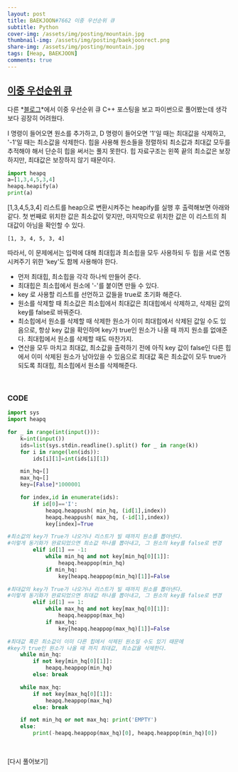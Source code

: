 ```yaml
---
layout: post
title: BAEKJOON#7662 이중 우선순위 큐
subtitle: Python
cover-img: /assets/img/posting/mountain.jpg
thumbnail-img: /assets/img/posting/baekjoonrect.png
share-img: /assets/img/posting/mountain.jpg
tags: [Heap, BAEKJOON]
comments: true
---
```


## [이중 우선순위 큐](https://www.acmicpc.net/problem/7662)

다른 *[블로그](https://donggoolosori.github.io/2020/09/24/boj-7662/)*에서 이중 우선순위 큐 C++ 포스팅을 보고 파이썬으로 풀어봤는데 생각보다 굉장히 어려웠다.

I 명령이 들어오면 원소를 추가하고, D 명령이 들어오면 '1'일 때는 최대값을 삭제하고, '-1'일 때는 최소값을 삭제한다.
힙을 사용해 원소들을 정렬하되 최소값과 최대값 모두를 추적해야 해서 단순히 힙을 써서는 풀지 못한다.
힙 자료구조는 왼쪽 끝의 최소값은 보장하지만, 최대값은 보장하지 않기 때문이다.

```python
import heapq
a=[1,3,4,5,3,4]
heapq.heapify(a)
print(a)
```

[1,3,4,5,3,4] 리스트를 heap으로 변환시켜주는 heapify를 실행 후 출력해보면 아래와 같다.
첫 번째로 위치한 값은 최소값이 맞지만, 마지막으로 위치한 값은 이 리스트의 최대값이 아님을 확인할 수 있다.

```
[1, 3, 4, 5, 3, 4]
```

따라서, 이 문제에서는 입력에 대해 최대힙과 최소힙을 모두 사용하되 두 힙을 서로 연동시켜주기 위한 'key'도 함께 사용해야 한다.

- 먼저 최대힙, 최소힙을 각각 하나씩 만들어 준다.
- 최대힙은 최소힙에서 원소에 '-'를 붙이면 만들 수 있다.
- key 로 사용할 리스트를 선언하고 값들을 true로 초기화 해준다.
- 원소를 삭제할 때 최소값은 최소힙에서 최대값은 최대힙에서 삭제하고, 삭제된 값의 key를 false로 바꿔준다.
- 최소힙에서 원소를 삭제할 때 삭제한 원소가 이미 최대힙에서 삭제된 값일 수도 있음으로, 항상 key 값을 확인하며 key가 true인 원소가 나올 때 까지 원소를 없애준다. 최대힙에서 원소를 삭제할 때도 마찬가지.
- 연산을 모두 마치고 최대값, 최소값을 출력하기 전에 아직 key 값이 false인 다른 힙에서 이미 삭제된 원소가 남아있을 수 있음으로 최대값 혹은 최소값이 모두 true가 되도록 최대힙, 최소힙에서 원소를 삭제해준다.

<br>

### CODE

```python
import sys
import heapq

for _ in range(int(input())):
    k=int(input())
    ids=list(sys.stdin.readline().split() for _ in range(k))
    for i in range(len(ids)):
        ids[i][1]=int(ids[i][1])

    min_hq=[]
    max_hq=[]
    key=[False]*1000001

    for index,id in enumerate(ids):
        if id[0]=='I':
            heapq.heappush( min_hq, (id[1],index))
            heapq.heappush( max_hq, (-id[1],index))
            key[index]=True

#최소값의 key가 True가 나오거나 리스트가 빌 때까지 원소를 뽑아낸다.
#이렇게 동기화가 완료되었으면 최소값 하나를 뽑아내고, 그 원소의 key를 false로 변경
        elif id[1] == -1:
            while min_hq and not key[min_hq[0][1]]:
                heapq.heappop(min_hq)
            if min_hq:
                key[heapq.heappop(min_hq)[1]]=False

#최대값의 key가 True가 나오거나 리스트가 빌 때까지 원소를 뽑아낸다.
#이렇게 동기화가 완료되었으면 최대값 하나를 뽑아내고, 그 원소의 key를 false로 변경
        elif id[1] == 1:
            while max_hq and not key[max_hq[0][1]]:
                heapq.heappop(max_hq)
            if max_hq:
                key[heapq.heappop(max_hq)[1]]=False

#최대값 혹은 최소값이 이미 다른 힙에서 삭제된 원소일 수도 있기 때문에
#key가 true인 원소가 나올 때 까지 최대값, 최소값을 삭제한다.
    while min_hq:
        if not key[min_hq[0][1]]:
            heapq.heappop(min_hq)
        else: break

    while max_hq:
        if not key[max_hq[0][1]]:
            heapq.heappop(max_hq)
        else: break

    if not min_hq or not max_hq: print('EMPTY')
    else:
        print(-heapq.heappop(max_hq)[0], heapq.heappop(min_hq)[0])
```

<br>

[다시 풀어보기]
<br>
<br>
